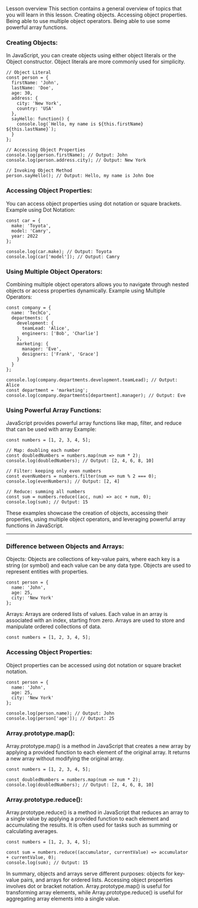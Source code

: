 Lesson overview
This section contains a general overview of topics that you will learn in this lesson.
Creating objects.
Accessing object properties.
Being able to use multiple object operators.
Being able to use some powerful array functions.

### Creating Objects:
In JavaScript, you can create objects using either object literals or the Object constructor. Object literals are more commonly used for simplicity.
```
// Object Literal
const person = {
  firstName: 'John',
  lastName: 'Doe',
  age: 30,
  address: {
    city: 'New York',
    country: 'USA'
  },
  sayHello: function() {
    console.log(`Hello, my name is ${this.firstName} ${this.lastName}`);
  }
};

// Accessing Object Properties
console.log(person.firstName); // Output: John
console.log(person.address.city); // Output: New York

// Invoking Object Method
person.sayHello(); // Output: Hello, my name is John Doe
```

### Accessing Object Properties:
You can access object properties using dot notation or square brackets.
Example using Dot Notation:
```
const car = {
  make: 'Toyota',
  model: 'Camry',
  year: 2022
};

console.log(car.make); // Output: Toyota
console.log(car['model']); // Output: Camry
```

### Using Multiple Object Operators:
Combining multiple object operators allows you to navigate through nested objects or access properties dynamically.
Example using Multiple Operators:
```
const company = {
  name: 'TechCo',
  departments: {
    development: {
      teamLead: 'Alice',
      engineers: ['Bob', 'Charlie']
    },
    marketing: {
      manager: 'Eve',
      designers: ['Frank', 'Grace']
    }
  }
};

console.log(company.departments.development.teamLead); // Output: Alice
const department = 'marketing';
console.log(company.departments[department].manager); // Output: Eve
```

### Using Powerful Array Functions:
JavaScript provides powerful array functions like map, filter, and reduce that can be used with array
Example:
```
const numbers = [1, 2, 3, 4, 5];

// Map: doubling each number
const doubledNumbers = numbers.map(num => num * 2);
console.log(doubledNumbers); // Output: [2, 4, 6, 8, 10]

// Filter: keeping only even numbers
const evenNumbers = numbers.filter(num => num % 2 === 0);
console.log(evenNumbers); // Output: [2, 4]

// Reduce: summing all numbers
const sum = numbers.reduce((acc, num) => acc + num, 0);
console.log(sum); // Output: 15
```

These examples showcase the creation of objects, accessing their properties, using multiple object operators, and leveraging powerful array functions in JavaScript.

___

### Difference between Objects and Arrays:
Objects: Objects are collections of key-value pairs, where each key is a string (or symbol) and each value can be any data type. Objects are used to represent entities with properties.
```
const person = {
  name: 'John',
  age: 25,
  city: 'New York'
};
```

Arrays: Arrays are ordered lists of values. Each value in an array is associated with an index, starting from zero. Arrays are used to store and manipulate ordered collections of data.

```
const numbers = [1, 2, 3, 4, 5];
```


### Accessing Object Properties:
Object properties can be accessed using dot notation or square bracket notation.
```
const person = {
  name: 'John',
  age: 25,
  city: 'New York'
};

console.log(person.name); // Output: John
console.log(person['age']); // Output: 25
```


### Array.prototype.map():
Array.prototype.map() is a method in JavaScript that creates a new array by applying a provided function to each element of the original array. It returns a new array without modifying the original array.
```
const numbers = [1, 2, 3, 4, 5];

const doubledNumbers = numbers.map(num => num * 2);
console.log(doubledNumbers); // Output: [2, 4, 6, 8, 10]
```

### Array.prototype.reduce():
Array.prototype.reduce() is a method in JavaScript that reduces an array to a single value by applying a provided function to each element and accumulating the results. It is often used for tasks such as summing or calculating averages.
```
const numbers = [1, 2, 3, 4, 5];

const sum = numbers.reduce((accumulator, currentValue) => accumulator + currentValue, 0);
console.log(sum); // Output: 15
```
In summary, objects and arrays serve different purposes: objects for key-value pairs, and arrays for ordered lists. Accessing object properties involves dot or bracket notation. Array.prototype.map() is useful for transforming array elements, while Array.prototype.reduce() is useful for aggregating array elements into a single value.